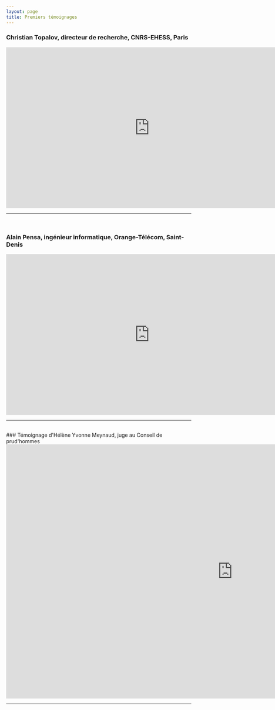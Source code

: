 ```yaml
---
layout: page
title: Premiers témoignages
---
```


### Christian Topalov, directeur de recherche, CNRS-EHESS, Paris 
<iframe width="779" height="438" src="https://www.youtube.com/embed/SvOhVw2mSdk" frameborder="0" allow="accelerometer; autoplay; encrypted-media; gyroscope; picture-in-picture" allowfullscreen></iframe>
<hr/>
<br> 

### Alain Pensa, ingénieur informatique, Orange-Télécom, Saint-Denis
<iframe width="779" height="438" src="https://www.youtube.com/embed/coCIVyK7sJQ" frameborder="0" allow="accelerometer; autoplay; encrypted-media; gyroscope; picture-in-picture" allowfullscreen></iframe>
<hr/>
<br> 
### Témoignage d'Hélène Yvonne Meynaud, juge au Conseil de prud'hommes
<iframe width="1231" height="692" src="https://www.youtube.com/embed/Cmc9098A5iw" frameborder="0" allow="accelerometer; autoplay; encrypted-media; gyroscope; picture-in-picture" allowfullscreen></iframe>
<hr/>
<br> 
